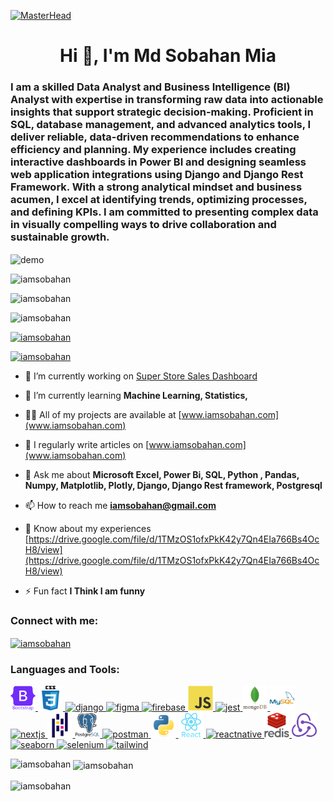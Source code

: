 [![MasterHead](https://media.licdn.com/dms/image/D4E12AQEZqYVYWh5NWw/article-cover_image-shrink_720_1280/0/1682060285558?e=2147483647&v=beta&t=r2clYRrThngfjntFc3vwFNfDCY7BIFq6oo-jd9fKqRA)](https://rishavchanda.io)
<h1 align="center">Hi 👋, I'm Md Sobahan Mia</h1>
<h3 align="left">I am a skilled Data Analyst and Business Intelligence (BI) Analyst with expertise in transforming raw data into actionable insights that support strategic decision-making. Proficient in SQL, database management, and advanced analytics tools, I deliver reliable, data-driven recommendations to enhance efficiency and planning. My experience includes creating interactive dashboards in Power BI and designing seamless web application integrations using Django and Django Rest Framework. With a strong analytical mindset and business acumen, I excel at identifying trends, optimizing processes, and defining KPIs. I am committed to presenting complex data in visually compelling ways to drive collaboration and sustainable growth.</h3>

<img src="https://media.licdn.com/dms/image/D4E12AQEZqYVYWh5NWw/article-cover_image-shrink_720_1280/0/1682060285558?e=2147483647&v=beta&t=r2clYRrThngfjntFc3vwFNfDCY7BIFq6oo-jd9fKqRA" align="center" alt="demo" width="100%" height="300px">

<p align="left"> <img src="https://komarev.com/ghpvc/?username=iamsobahan&label=Profile%20views&color=0e75b6&style=flat" alt="iamsobahan" /> </p>

<p align="left"> <img src="https://komarev.com/ghpvc/?username=iamsobahan&label=Profile%20views&color=0e75b6&style=flat" alt="iamsobahan" /> </p>

<p align="left"> <img src="https://komarev.com/ghpvc/?username=iamsobahan&label=Profile%20views&color=0e75b6&style=flat" alt="iamsobahan" /> </p>

<p align="left"> <a href="https://github.com/ryo-ma/github-profile-trophy"><img src="https://github-profile-trophy.vercel.app/?username=iamsobahan" alt="iamsobahan" /></a> </p>

<p align="left"> <a href="https://twitter.com/iamsobahan" target="blank"><img src="https://img.shields.io/twitter/follow/iamsobahan?logo=twitter&style=for-the-badge" alt="iamsobahan" /></a> </p>

- 🔭 I’m currently working on [Super Store Sales Dashboard](https://github.com/iamsobahan/Sales_dashboard)

- 🌱 I’m currently learning **Machine Learning, Statistics,**

- 👨‍💻 All of my projects are available at [www.iamsobahan.com](www.iamsobahan.com)

- 📝 I regularly write articles on [www.iamsobahan.com](www.iamsobahan.com)

- 💬 Ask me about **Microsoft Excel, Power Bi, SQL, Python , Pandas, Numpy, Matplotlib, Plotly, Django, Django Rest framework, Postgresql**

- 📫 How to reach me **iamsobahan@gmail.com**

- 📄 Know about my experiences [https://drive.google.com/file/d/1TMzOS1ofxPkK42y7Qn4EIa766Bs4OcH8/view](https://drive.google.com/file/d/1TMzOS1ofxPkK42y7Qn4EIa766Bs4OcH8/view)

- ⚡ Fun fact **I Think I am funny**

<h3 align="left">Connect with me:</h3>
<p align="left">
<a href="https://twitter.com/iamsobahan" target="blank"><img align="center" src="https://raw.githubusercontent.com/rahuldkjain/github-profile-readme-generator/master/src/images/icons/Social/twitter.svg" alt="iamsobahan" height="30" width="40" /></a>
</p>

<h3 align="left">Languages and Tools:</h3>
<p align="left"> <a href="https://getbootstrap.com" target="_blank" rel="noreferrer"> <img src="https://raw.githubusercontent.com/devicons/devicon/master/icons/bootstrap/bootstrap-plain-wordmark.svg" alt="bootstrap" width="40" height="40"/> </a> <a href="https://www.w3schools.com/css/" target="_blank" rel="noreferrer"> <img src="https://raw.githubusercontent.com/devicons/devicon/master/icons/css3/css3-original-wordmark.svg" alt="css3" width="40" height="40"/> </a> <a href="https://www.djangoproject.com/" target="_blank" rel="noreferrer"> <img src="https://cdn.worldvectorlogo.com/logos/django.svg" alt="django" width="40" height="40"/> </a> <a href="https://www.figma.com/" target="_blank" rel="noreferrer"> <img src="https://www.vectorlogo.zone/logos/figma/figma-icon.svg" alt="figma" width="40" height="40"/> </a> <a href="https://firebase.google.com/" target="_blank" rel="noreferrer"> <img src="https://www.vectorlogo.zone/logos/firebase/firebase-icon.svg" alt="firebase" width="40" height="40"/> </a> <a href="https://developer.mozilla.org/en-US/docs/Web/JavaScript" target="_blank" rel="noreferrer"> <img src="https://raw.githubusercontent.com/devicons/devicon/master/icons/javascript/javascript-original.svg" alt="javascript" width="40" height="40"/> </a> <a href="https://jestjs.io" target="_blank" rel="noreferrer"> <img src="https://www.vectorlogo.zone/logos/jestjsio/jestjsio-icon.svg" alt="jest" width="40" height="40"/> </a> <a href="https://www.mongodb.com/" target="_blank" rel="noreferrer"> <img src="https://raw.githubusercontent.com/devicons/devicon/master/icons/mongodb/mongodb-original-wordmark.svg" alt="mongodb" width="40" height="40"/> </a> <a href="https://www.mysql.com/" target="_blank" rel="noreferrer"> <img src="https://raw.githubusercontent.com/devicons/devicon/master/icons/mysql/mysql-original-wordmark.svg" alt="mysql" width="40" height="40"/> </a> <a href="https://nextjs.org/" target="_blank" rel="noreferrer"> <img src="https://cdn.worldvectorlogo.com/logos/nextjs-2.svg" alt="nextjs" width="40" height="40"/> </a> <a href="https://pandas.pydata.org/" target="_blank" rel="noreferrer"> <img src="https://raw.githubusercontent.com/devicons/devicon/2ae2a900d2f041da66e950e4d48052658d850630/icons/pandas/pandas-original.svg" alt="pandas" width="40" height="40"/> </a> <a href="https://www.postgresql.org" target="_blank" rel="noreferrer"> <img src="https://raw.githubusercontent.com/devicons/devicon/master/icons/postgresql/postgresql-original-wordmark.svg" alt="postgresql" width="40" height="40"/> </a> <a href="https://postman.com" target="_blank" rel="noreferrer"> <img src="https://www.vectorlogo.zone/logos/getpostman/getpostman-icon.svg" alt="postman" width="40" height="40"/> </a> <a href="https://www.python.org" target="_blank" rel="noreferrer"> <img src="https://raw.githubusercontent.com/devicons/devicon/master/icons/python/python-original.svg" alt="python" width="40" height="40"/> </a> <a href="https://reactjs.org/" target="_blank" rel="noreferrer"> <img src="https://raw.githubusercontent.com/devicons/devicon/master/icons/react/react-original-wordmark.svg" alt="react" width="40" height="40"/> </a> <a href="https://reactnative.dev/" target="_blank" rel="noreferrer"> <img src="https://reactnative.dev/img/header_logo.svg" alt="reactnative" width="40" height="40"/> </a> <a href="https://redis.io" target="_blank" rel="noreferrer"> <img src="https://raw.githubusercontent.com/devicons/devicon/master/icons/redis/redis-original-wordmark.svg" alt="redis" width="40" height="40"/> </a> <a href="https://redux.js.org" target="_blank" rel="noreferrer"> <img src="https://raw.githubusercontent.com/devicons/devicon/master/icons/redux/redux-original.svg" alt="redux" width="40" height="40"/> </a> <a href="https://seaborn.pydata.org/" target="_blank" rel="noreferrer"> <img src="https://seaborn.pydata.org/_images/logo-mark-lightbg.svg" alt="seaborn" width="40" height="40"/> </a> <a href="https://www.selenium.dev" target="_blank" rel="noreferrer"> <img src="https://raw.githubusercontent.com/detain/svg-logos/780f25886640cef088af994181646db2f6b1a3f8/svg/selenium-logo.svg" alt="selenium" width="40" height="40"/> </a> <a href="https://tailwindcss.com/" target="_blank" rel="noreferrer"> <img src="https://www.vectorlogo.zone/logos/tailwindcss/tailwindcss-icon.svg" alt="tailwind" width="40" height="40"/> </a> </p>

<p><img align="left" src="https://github-readme-stats.vercel.app/api/top-langs?username=iamsobahan&show_icons=true&locale=en&layout=compact" alt="iamsobahan" /></p>

<p>&nbsp;<img align="center" src="https://github-readme-stats.vercel.app/api?username=iamsobahan&show_icons=true&locale=en" alt="iamsobahan" /></p>

<p><img align="center" src="https://github-readme-streak-stats.herokuapp.com/?user=iamsobahan&" alt="iamsobahan" /></p>
